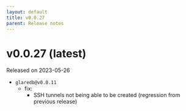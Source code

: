 ```yaml
---
layout: default
title: v0.0.27
parent: Release notes
---
```


<!-- markdownlint-disable title-case-style -->

# v0.0.27 (latest)

Released on 2023-05-26

<!-- markdownlint-enable title-case-style -->

- `glaredb@v0.0.11`
  - fix:
    - SSH tunnels not being able to be created (regression from previous release)
